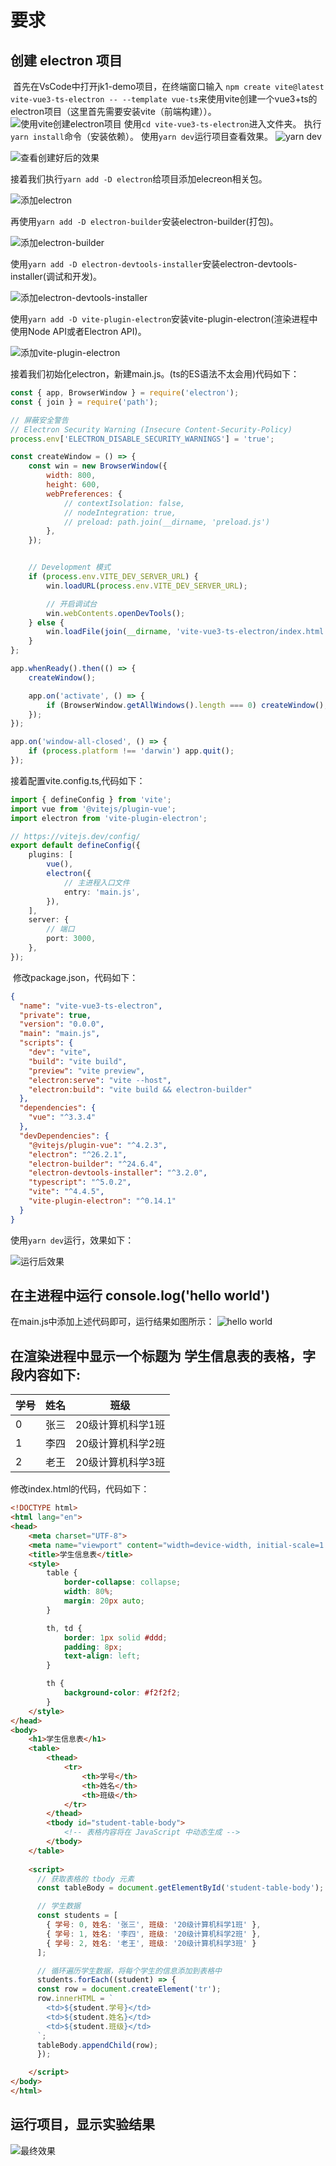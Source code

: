 # 要求

## 创建 electron 项目

​	首先在VsCode中打开jk1-demo项目，在终端窗口输入 `npm create vite@latest vite-vue3-ts-electron -- --template vue-ts`来使用vite创建一个vue3+ts的electron项目（这里首先需要安装vite（前端构建））。
![使用vite创建electron项目](../../../imgs/create-vite-electron.png)
使用`cd vite-vue3-ts-electron`进入文件夹。
执行`yarn install`命令（安装依赖）。
使用`yarn dev`运行项目查看效果。
![yarn dev](../../../imgs/yarn-dev.png)



![查看创建好后的效果](../../../imgs/效果图.png)

接着我们执行`yarn add -D electron`给项目添加elecreon相关包。

![添加electron](../../../imgs/install-electron.png)

再使用`yarn add -D electron-builder`安装electron-builder(打包)。

![添加electron-builder](../../../imgs/install-electron-builder.png)

使用`yarn add -D electron-devtools-installer`安装electron-devtools-installer(调试和开发)。

![添加electron-devtools-installer](../../../imgs/install-electron-devtools-installer.png)

使用`yarn add -D vite-plugin-electron`安装vite-plugin-electron(渲染进程中使用Node API或者Electron API)。

![添加vite-plugin-electron](../../../imgs/vite-plugin-electron.png)

接着我们初始化electron，新建main.js。(ts的ES语法不太会用)代码如下：

```javascript
const { app, BrowserWindow } = require('electron');
const { join } = require('path');

// 屏蔽安全警告
// Electron Security Warning (Insecure Content-Security-Policy)
process.env['ELECTRON_DISABLE_SECURITY_WARNINGS'] = 'true';

const createWindow = () => {
    const win = new BrowserWindow({
        width: 800,
        height: 600,
        webPreferences: {
            // contextIsolation: false,
            // nodeIntegration: true,
            // preload: path.join(__dirname, 'preload.js')
        },
    });


    // Development 模式
    if (process.env.VITE_DEV_SERVER_URL) {
        win.loadURL(process.env.VITE_DEV_SERVER_URL);

        // 开启调试台
        win.webContents.openDevTools();
    } else {
        win.loadFile(join(__dirname, 'vite-vue3-ts-electron/index.html'));
    }
};

app.whenReady().then(() => {
    createWindow();

    app.on('activate', () => {
        if (BrowserWindow.getAllWindows().length === 0) createWindow();
    });
});

app.on('window-all-closed', () => {
    if (process.platform !== 'darwin') app.quit();
});
```



接着配置vite.config.ts,代码如下：

```typescript
import { defineConfig } from 'vite';
import vue from '@vitejs/plugin-vue';
import electron from 'vite-plugin-electron';

// https://vitejs.dev/config/
export default defineConfig({
    plugins: [
        vue(),
        electron({
            // 主进程入口文件
            entry: 'main.js',
        }),
    ],
    server: {
        // 端口
        port: 3000,
    },
});
```

​		修改package.json，代码如下：

```json
{
  "name": "vite-vue3-ts-electron",
  "private": true,
  "version": "0.0.0",
  "main": "main.js",
  "scripts": {
    "dev": "vite",
    "build": "vite build",
    "preview": "vite preview",
    "electron:serve": "vite --host",
    "electron:build": "vite build && electron-builder"
  },
  "dependencies": {
    "vue": "^3.3.4"
  },
  "devDependencies": {
    "@vitejs/plugin-vue": "^4.2.3",
    "electron": "^26.2.1",
    "electron-builder": "^24.6.4",
    "electron-devtools-installer": "^3.2.0",
    "typescript": "^5.0.2",
    "vite": "^4.4.5",
    "vite-plugin-electron": "^0.14.1"
  }
}
```



​使用`yarn dev`运行，效果如下：

![运行后效果](../../../imgs/yarn-dev.png)

## 在主进程中运行 console.log('hello world')

在main.js中添加上述代码即可，运行结果如图所示：
![hello world](../../../imgs/hello-world.png)

## 在渲染进程中显示一个标题为 学生信息表的表格，字段内容如下:

学号 | 姓名 | 班级
--- | --- | ---
0 | 张三 | 20级计算机科学1班
1 | 李四 | 20级计算机科学2班
2 | 老王 | 20级计算机科学3班

修改index.html的代码，代码如下：

```html
<!DOCTYPE html>
<html lang="en">
<head>
    <meta charset="UTF-8">
    <meta name="viewport" content="width=device-width, initial-scale=1.0">
    <title>学生信息表</title>
    <style>
        table {
            border-collapse: collapse;
            width: 80%;
            margin: 20px auto;
        }

        th, td {
            border: 1px solid #ddd;
            padding: 8px;
            text-align: left;
        }

        th {
            background-color: #f2f2f2;
        }
    </style>
</head>
<body>
    <h1>学生信息表</h1>
    <table>
        <thead>
            <tr>
                <th>学号</th>
                <th>姓名</th>
                <th>班级</th>
            </tr>
        </thead>
        <tbody id="student-table-body">
            <!-- 表格内容将在 JavaScript 中动态生成 -->
        </tbody>
    </table>
    
    <script>
      // 获取表格的 tbody 元素
      const tableBody = document.getElementById('student-table-body');

      // 学生数据
      const students = [
        { 学号: 0, 姓名: '张三', 班级: '20级计算机科学1班' },
        { 学号: 1, 姓名: '李四', 班级: '20级计算机科学2班' },
        { 学号: 2, 姓名: '老王', 班级: '20级计算机科学3班' }
      ];

      // 循环遍历学生数据，将每个学生的信息添加到表格中
      students.forEach((student) => {
      const row = document.createElement('tr');
      row.innerHTML = `
        <td>${student.学号}</td>
        <td>${student.姓名}</td>
        <td>${student.班级}</td>
      `;
      tableBody.appendChild(row);
      });

    </script>
</body>
</html>
```

## 运行项目，显示实验结果

![最终效果](../../../imgs/student-table.png)







